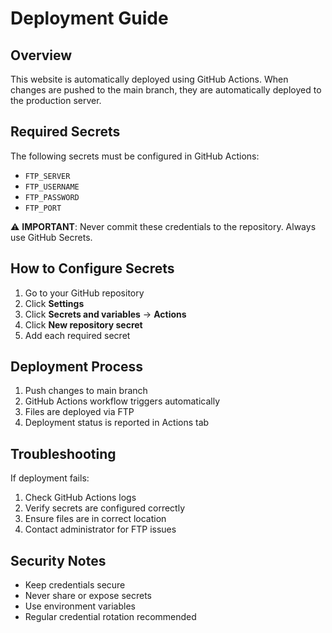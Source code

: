 # Deployment Guide

## Overview
This website is automatically deployed using GitHub Actions. When changes are pushed to the main branch, they are automatically deployed to the production server.

## Required Secrets
The following secrets must be configured in GitHub Actions:
- `FTP_SERVER`
- `FTP_USERNAME`
- `FTP_PASSWORD`
- `FTP_PORT`

⚠️ **IMPORTANT**: Never commit these credentials to the repository. Always use GitHub Secrets.

## How to Configure Secrets

1. Go to your GitHub repository
2. Click **Settings**
3. Click **Secrets and variables** → **Actions**
4. Click **New repository secret**
5. Add each required secret

## Deployment Process

1. Push changes to main branch
2. GitHub Actions workflow triggers automatically
3. Files are deployed via FTP
4. Deployment status is reported in Actions tab

## Troubleshooting

If deployment fails:
1. Check GitHub Actions logs
2. Verify secrets are configured correctly
3. Ensure files are in correct location
4. Contact administrator for FTP issues

## Security Notes

- Keep credentials secure
- Never share or expose secrets
- Use environment variables
- Regular credential rotation recommended
